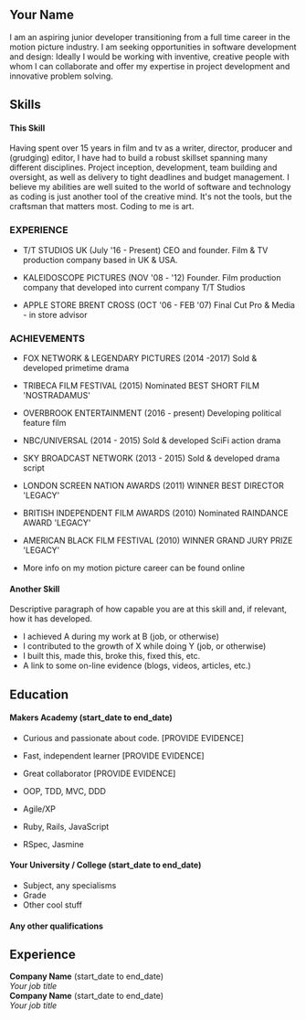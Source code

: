 ## Your Name

I am an aspiring junior developer transitioning from a full time career in the motion picture industry. I am seeking opportunities in software development and design: Ideally I would be working with inventive, creative people with whom I can collaborate and offer my expertise in project development and innovative problem solving.

## Skills

#### This Skill

Having spent over 15 years in film and tv as a writer, director, producer and (grudging) editor, I have had to build a robust skillset spanning many different disciplines. Project inception, development, team building and oversight, as well as delivery to tight deadlines and budget management. I believe my abilities are well suited to the world of software and technology as coding is just another tool of the creative mind. It's not the tools, but the craftsman that matters most. Coding to me is art.

### EXPERIENCE
- T/T STUDIOS UK (July '16 - Present)
  CEO and founder. Film & TV production company based in UK & USA.

- KALEIDOSCOPE PICTURES (NOV '08 - '12)
  Founder. Film production company that developed into current company T/T Studios

- APPLE STORE BRENT CROSS (OCT '06 - FEB '07)
  Final Cut Pro & Media - in store advisor

### ACHIEVEMENTS  
- FOX NETWORK & LEGENDARY PICTURES (2014 -2017)
  Sold & developed primetime drama

- TRIBECA FILM FESTIVAL (2015)
  Nominated BEST SHORT FILM 'NOSTRADAMUS'

- OVERBROOK ENTERTAINMENT (2016 - present)
  Developing political feature film

- NBC/UNIVERSAL (2014 - 2015)
  Sold & developed SciFi action drama

- SKY BROADCAST NETWORK (2013 - 2015)
  Sold & developed drama script

- LONDON SCREEN NATION AWARDS (2011)
  WINNER BEST DIRECTOR 'LEGACY'

- BRITISH INDEPENDENT FILM AWARDS (2010)
  Nominated RAINDANCE AWARD 'LEGACY'

- AMERICAN BLACK FILM FESTIVAL (2010)
  WINNER GRAND JURY PRIZE 'LEGACY'

- More info on my motion picture career can be found online

#### Another Skill

Descriptive paragraph of how capable you are at this skill and, if relevant, how it has developed.

- I achieved A during my work at B (job, or otherwise)
- I contributed to the growth of X while doing Y (job, or otherwise)
- I built this, made this, broke this, fixed this, etc.
- A link to some on-line evidence (blogs, videos, articles, etc.)

## Education

#### Makers Academy (start_date to end_date)

- Curious and passionate about code. [PROVIDE EVIDENCE]
- Fast, independent learner [PROVIDE EVIDENCE]
- Great collaborator [PROVIDE EVIDENCE]

- OOP, TDD, MVC, DDD
- Agile/XP
- Ruby, Rails, JavaScript
- RSpec, Jasmine

#### Your University / College (start_date to end_date)

- Subject, any specialisms
- Grade
- Other cool stuff

#### Any other qualifications

## Experience

**Company Name** (start_date to end_date)    
*Your job title*  
**Company Name** (start_date to end_date)   
*Your job title*  

